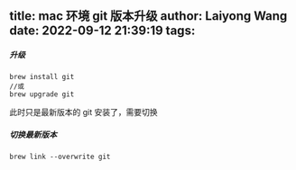 title: mac 环境 git 版本升级
author: Laiyong Wang
date: 2022-09-12 21:39:19
tags:
---
##### 升级
```
brew install git
//或
brew upgrade git
```
此时只是最新版本的 git 安装了，需要切换
##### 切换最新版本
```
brew link --overwrite git
```
